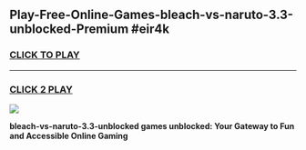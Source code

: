 
## Play-Free-Online-Games-bleach-vs-naruto-3.3-unblocked-Premium #eir4k
<h3>
<a href="https://premium.freeplayer.one?title=bleach-vs-naruto-3.3-unblocked&ref=8M">CLICK TO PLAY</a></h3>
<hr>

<h3>
<a href="https://premium.freeplayer.one?title=bleach-vs-naruto-3.3-unblocked&ref=8M">CLICK 2 PLAY</a>
  
</h3>

<a href="https://premium.freeplayer.one?title=bleach-vs-naruto-3.3-unblocked&ref=8M"><img src="https://clearcache.store/games.png"></a>


**bleach-vs-naruto-3.3-unblocked games unblocked: Your Gateway to Fun and Accessible Online Gaming**

